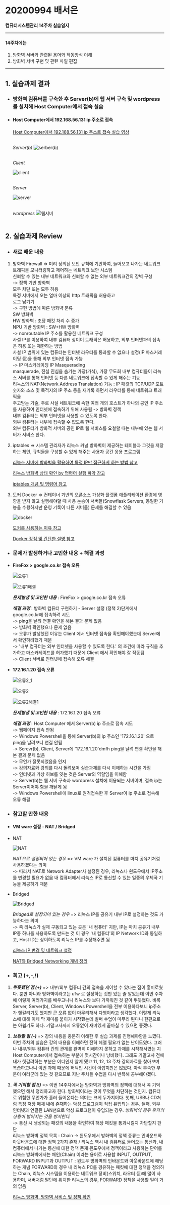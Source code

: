 # 20200994 배서은
**컴퓨터시스템관리 14주차 실습일지**

---
#### 14주차에는 
1. 방화벽 서버와 관련된 용어와 작동방식 이해
2. 방화벽 서버 구현 및 관련 파일 편집
---

## 1. 실습과제 결과

* ### **방화벽 컴퓨터를 구축한 후 Server(b)에 웹 서버 구축 및 wordpress를 설치해 Host Computer에서 접속 실습**
  
* #### **Host Computer에서 192.168.56.131 ip 주소로 접속** <br>

    [Host Computer에서 192.168.56.131 ip 주소로 접속 실습 영상](https://baedevelog.tistory.com/12)
    <br><br>

     *Server(b)*
     ![serber(b)](https://user-images.githubusercontent.com/77660379/120380549-465f7280-c35c-11eb-9198-cc021e5ca84e.JPG)

    <br>*Client*

     ![client](https://user-images.githubusercontent.com/77660379/120380563-49f2f980-c35c-11eb-909d-7d27da10186a.JPG)

     <br>*Server*

     ![server](https://user-images.githubusercontent.com/77660379/120380570-4bbcbd00-c35c-11eb-88b9-d7b390237696.JPG)

     <br>*wordpress*
     ![웹서버](https://user-images.githubusercontent.com/77660379/120380575-4d868080-c35c-11eb-9e4f-4507dbad418d.JPG)
    <br><br>

## 2. 실습과제 Review

* ### **새로 배운 내용**

1. 방화벽 Firewall
    => 미리 정의된 보안 규칙에 기반하여, 들어오고 나가는 네트워크 트래픽을 모니터링하고 제어하는 네트워크 보안 시스템<br>
       신뢰할 수 있는 내부 네트워크와 신뢰할 수 없는 외부 네트워크간의 장벽 구성<br>
       -> 정책 기반 방화벽<br>
            모두 차단 또는 모두 허용<br>
            특정 서버에서 오는 얼마 이상의 http 트래픽을 허용하고 <br>로그 남기기<br>
       -> 구현 방법에 따른 방화뱍 분류<br>
            SW 방화벽<br>
            HW 방화벽 : 초당 패킷 처리 수 증가<br>
            NPU 기반 방화벽 : SW+HW 방화벽<br>
       -> nonroutable IP 주소를 활용한 네트워크 구성<br>
            사설 IP를 이용하여 내부 컴퓨터 상이이 트래픽은 허용하고, 외부 인터넷과의 접속은 허용 또는 제한하는 방법<br>
            사설 IP 범위에 있는 컴퓨터는 인터넷 라우터를 통과할 수 없으나 설정(IP 마스커레이딩 등)을 통해 외부 인터넷 접속 가능<br>
       -> IP 마스커레이딩 IP Masquerading<br>
            masquerade, 진실 진심을 숨기는 가장(가식), 가장 무도회
            내부 컴퓨터들이 리눅스 서버를 통해 인터넷 등 다른 네트워크에 접속할 수 있게 해주는 기능<br>
            리눅스의 NAT(Network Address Translation) 기능 : IP 패킷의 TCP/UDP 포트 숫자와 소스 및 목적지의 IP 주소 등을 재기록 하면서 라우터를 통해 네트워크 트래픽을 <br>주고받는 기술, 주로 사설 네트워크에 속한 여러 개의 호스트가 하나의 공인 IP 주소를 사용하여 인터넷에 접속하기 위해 사용됨
       -> 방화벽 정책<br>
            내부 컴퓨터는 외부 인터넷을 사용할 수 있도록 한다.<br>
            외부 컴퓨터는 내부에 접속할 수 없도록 한다.<br>
            외부 컴퓨터가 방화젹 서버의 공인 IP로 웹 서비스를 요철할 때는 내부에 있는 웹 서버가 서비스 한다.<br>

2. iptables
    => 시스템 관리자가 리눅스 커널 방화벽이 제공하는 테이블과 그것을 저장하는 체인, 규칙들을 구성할 수 있게 해주는 사용자 공간 응용 프로그램

    [리눅스 서버에 방화벽을 활용하여 특정 IP만 접근하게 하는 방법 참고](https://uxgjs.tistory.com/162)

    [리눅스 방화벽 상태 확인 by 명령어 실행 파악 참고](https://jootc.com/p/201808031482)

    [iptables 개념 및 명령어 참고](https://linuxstory1.tistory.com/entry/iptables-%EA%B8%B0%EB%B3%B8-%EB%AA%85%EB%A0%B9%EC%96%B4-%EB%B0%8F-%EC%98%B5%EC%85%98-%EB%AA%85%EB%A0%B9%EC%96%B4)

3. 도커 Docker
    => 컨테이너 기반의 오픈소스 가상화 플랫폼
       애플리케이션 환경에 영향을 받지 않고 실행해야할 때 사용
       눈송이 서버들(Snowflask Servers, 동일한 기능을 수행하지만 운영 기록이 다른 서버들) 문제를 해결할 수 있음

    ![docker](https://user-images.githubusercontent.com/77660379/120825291-33cf7e00-c594-11eb-933f-4d9c455bb06f.JPG)

    [도커를 사용하는 이유 참고](https://www.44bits.io/ko/post/why-should-i-use-docker-container)

    [Docker 장점 및 간단한 설명 참고](https://niceman.tistory.com/35)

* ### **문제가 발생하거나 고민한 내용 + 해결 과정**

- **FireFox > google.co.kr 접속 오류**

    ![오류1](https://user-images.githubusercontent.com/77660379/120382641-d7cfe400-c35e-11eb-87b7-cf3f66ba8465.JPG)

    ![오류1해결](https://user-images.githubusercontent.com/77660379/120382645-db636b00-c35e-11eb-882d-ad8056738524.JPG)

    ***문제발생 및 고민한 내용*** : FireFox > google.co.kr 접속 오류

    ***해결 과정*** : 방화벽 컴퓨터 구현하기 - Server 설정 (정책 2)단계에서 google.co.kr에 접속하려 시도<br>
             -> ping을 날려 연결 확인을 해본 결과 문제 없음<br>
             -> 방화벽 확인했으나 문제 없음<br>
             -> 오류가 발생했던 이유는 Client 에서 인터넷 접속을 확인해야했는데 Server에서 확인하려했기 때문<br>
             -> '내부 컴퓨터는 외부 인터넷을 사용할 수 있도록 한다.' 의 조건에 따라 규칙을 추가하고 마스커레이드를 허가했기 때문에 Client 에서 확인해야 잘 작동됨<br>
             -> Client 서버로 인터넷에 접속해 오류 해결

- **172.16.1.20 접속 오류**

    ![오류2_1](https://user-images.githubusercontent.com/77660379/120384904-b7edef80-c361-11eb-80a6-327edb5da21b.JPG)

    ![오류2](https://user-images.githubusercontent.com/77660379/120384898-b6242c00-c361-11eb-92f8-604ea2b7bf54.JPG)

    ![오류2해결1](https://user-images.githubusercontent.com/77660379/120384907-b7edef80-c361-11eb-9c8c-9857cdd051f8.JPG)

    ***문제발생 및 고민한 내용*** : 172.16.1.20 접속 오류

    ***해결 과정*** : Host Computer 에서 Server(b) ip 주소로 접속 시도<br>
             -> 웹페이지 접속 안됨<br>
             -> Windows Powershell을 통해 Server(b)의 ip 주소인 '172.16.1.20' 으로 ping을 날려보니 연결 안됨<br>
             -> Serevr(b), Client, Server에 '172.16.1.20'dmfh ping을 날려 연결 확인을 해본 결과 문제 없음<br>
             -> 무언가 잘못되었음을 인지<br>
             -> 강의자료와 강의를 다시 돌려보며 실습과제를 다시 이해하는 시간을 가짐<br>
             -> 인터넷과 가상 허브를 잇는 것은 Server의 역할임을 이해함<br>
             -> Server(b)는 웹 서버 구축과 wordpress 설치에 이용되는 서버이며, 접속 ip는 Server이어야 함을 깨닫게 됨<br>
             -> Windows Powershell에 linux로 원격접속한 후 Server이 ip 주소로 접속해 오류 해결

* ### **참고할 만한 내용**

 * #### **VM ware 설정 - NAT / Bridged** <br>

  * NAT
   
    ![NAT](https://user-images.githubusercontent.com/77660379/120384002-917b8480-c360-11eb-81e0-197a754836c7.JPG)

    *NAT으로 설정되어 있는 경우*
    => VM ware 가 설치된 컴퓨터를 마치 공유기처럼 사용하겠다는 의미<br>
      -> 따라서 NAT로 Network Adapter사 설정된 경우, 리눅스나 윈도우에서 IP주소를 변경할 필요가 없음
         내 컴퓨터에서 리눅스 IP로 통신할 수 있는 일종의 우체국 기능을 제공하기 때문 <br>

  * Bridged
   
    ![Bridged](https://user-images.githubusercontent.com/77660379/120384010-94767500-c360-11eb-9454-f1f20dbb869e.JPG)

    *Bridged로 설정되어 있는 경우*
    => 리눅스 IP를 공유기 내부 IP로 설정하는 것도 가능하다는 의미<br>
      -> 즉 리눅스가 실제 구동되고 있는 곳은 '내 컴퓨터' 지만, IP는 마치 공유기 내부 IP중 하나를 사용하도록 만드는 것
         이 경우 '내 컴퓨터'의 IP Network ID와 동일하고, Host ID는 상이하도록 리눅스 IP를 수정해주면 됨

    [리눅스 IP 변경 및 네트워크 설정](https://whitewing4139.tistory.com/95)

    [NAT와 Bridged Networking 개념 정리](https://itmore.tistory.com/entry/NAT-%EC%99%80-Bridged-Networking-%EA%B0%9C%EB%85%90-%EC%A0%95%EB%A6%AC)

* ### **회고 (+,-,!)**

1. ***뿌듯했던 점 (+)***
    => 내부/외부 컴퓨터 간의 접속을 제어할 수 있다는 점이 흥미로웠다. 뿐만 아니라 방화벽이라고는 ufw 로 설정하는 것만 있는 줄 알았는데 이번 주차에 이렇게 여러가지를 배우고나니 리눅스와 보다 가까워진 것 같아 뿌듯했다. 비록 Server, Server(b), Client, Windows Powershell을 전부 이용하다보니 ip주소가 헷갈리기도 했지만 큰 오류 없이 마무리해서 다행이라고 생각했다. 이렇게 리눅스에 대해 이제 막 재미를 붙이기 시작했는데 벌써 수업이 마무리 된다니 한편으로는 아쉽기도 하다. 기말고사까지 오류없이 재미있게 끝마칠 수 있으면 좋겠다.<br>
       
2. ***보완할 점 (-)***
    => 강의 내용을 충분히 이해한 후 실습 과제를 진행해야함을 느꼈다. 이번 주차의 실습은 강의 내용을 이해하면 전혀 헤맬 필요가 없는 난이도였다. 그러나 내부/외부 컴퓨터 간의 관계를 완벽히 이해하지 못하고 과제를 시작해서였는 지 Host Computer에서 접속하는 부분에 몇시간이나 낭비했다. 그래도 기말고사 전에 내가 헷갈려하는 부분은 어디인지 알게 됐고 11, 12, 13 주차 강의자료를 찾아보며 복습하고나니 이번 과제 때문에 허덕인 시간이 아깝지만은 않았다. 아직 부족한 부분이 여러군데 있는 것 같으므로 지난 주차들 수업을 다시 반복해 공부해야겠다.<br>
 
3. ***꼭 기억할 점 (!)*** 
    => 이번 14주차에서는 방화벽과 방화벽의 정책에 대해서 꼭 기억했으면 해서 정리하고자 한다. 방화벽이라는 것이 무엇을 차단하는 것인지. 컴퓨터로 위험한 무언가가 흘러 들어온다는 의미는 크게 두가지이다. 첫째, USB나 CD처럼 특정 저장 매체 내에 존재하는 악성 프로그램이 직접 유입되는 경우. 둘째, 외부 인터넷과 연결된 LAN선으로 악성 프로그램이 유입되는 경우. *방화벽의 경우 후자의 상황이 벌어지는 것을 방지한다.*<br>
        -> 통신 시 생성되는 패킷의 내용을 확인하여 해당 패킷을 통과시킬지 차단할지 판단<br>
    리눅스 방화벽 정책 목록 : Chain
        -> 윈도우에서 방화벽의 정책 종류는 인바운드와 아웃바운드에 대한 정책 2가지 존재 / 리눅스 역시 내 컴퓨터로 들어오는 통신과, 내 컴퓨터에서 나가는 통신에 대한 정책 존재
          윈도우에서 정책이라고 사용하는 단어를 리눅스 방화벽에서는 체인(Chain) 이라는 용어로 사용함
          INPUT, OUTPUT, FORWARD
          INPUT과 OUTPUT : 윈도우 방화벽의 인바운드와 아웃바운드에 해당하는 개념
          FORWARD의 경우 내 리눅스 PC를 경유하는 패킷에 대한 정책을 정의하는 Chain, 리눅스 시스템을 이용하는 네트워크 장비(스위치, 라우터 등)에 많이 사용하며, 서버처럼 말단에 위치한 리눅스의 경우, FORWARD 정책을 사용할 일이 거의 없음 


    [리눅스 방화벽, 방화벽 서비스 및 정책 확인](https://whitewing4139.tistory.com/124)

